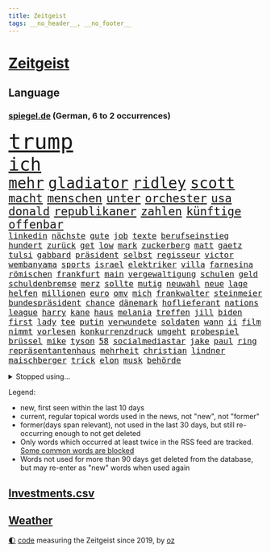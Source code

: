 ```yaml
---
title: Zeitgeist
tags: __no_header__, __no_footer__
---
```


# [Zeitgeist](https://oliz.io/zeitgeist/)

## Language

<h3><a href="https://www.spiegel.de" target="_blank">spiegel.de</a> (German, 6 to 2 occurrences)</h3>
<p style="font-family:monospace">
<span style="font-size:32pt"><a href="news_links.html#trump" class="current">trump</a></span>
<br>
<span style="font-size:27pt"><a href="news_links.html#ich" class="current">ich</a></span>
<br>
<span style="font-size:22pt"><a href="news_links.html#mehr" class="current">mehr</a></span>
<span style="font-size:22pt"><a href="news_links.html#gladiator" class="current">gladiator</a></span>
<span style="font-size:22pt"><a href="news_links.html#ridley" class="current">ridley</a></span>
<span style="font-size:22pt"><a href="news_links.html#scott" class="current">scott</a></span>
<br>
<span style="font-size:17pt"><a href="news_links.html#macht" class="current">macht</a></span>
<span style="font-size:17pt"><a href="news_links.html#menschen" class="current">menschen</a></span>
<span style="font-size:17pt"><a href="news_links.html#unter" class="current">unter</a></span>
<span style="font-size:17pt"><a href="news_links.html#orchester" class="current">orchester</a></span>
<span style="font-size:17pt"><a href="news_links.html#usa" class="current">usa</a></span>
<span style="font-size:17pt"><a href="news_links.html#donald" class="current">donald</a></span>
<span style="font-size:17pt"><a href="news_links.html#republikaner" class="current">republikaner</a></span>
<span style="font-size:17pt"><a href="news_links.html#zahlen" class="current">zahlen</a></span>
<span style="font-size:17pt"><a href="news_links.html#künftige" class="current">künftige</a></span>
<span style="font-size:17pt"><a href="news_links.html#offenbar" class="current">offenbar</a></span>
<br>
<span style="font-size:12pt"><a href="news_links.html#linkedin" class="new">linkedin</a></span>
<span style="font-size:12pt"><a href="news_links.html#nächste" class="current">nächste</a></span>
<span style="font-size:12pt"><a href="news_links.html#gute" class="current">gute</a></span>
<span style="font-size:12pt"><a href="news_links.html#job" class="current">job</a></span>
<span style="font-size:12pt"><a href="news_links.html#texte" class="current">texte</a></span>
<span style="font-size:12pt"><a href="news_links.html#berufseinstieg" class="current">berufseinstieg</a></span>
<span style="font-size:12pt"><a href="news_links.html#hundert" class="current">hundert</a></span>
<span style="font-size:12pt"><a href="news_links.html#zurück" class="current">zurück</a></span>
<span style="font-size:12pt"><a href="news_links.html#get" class="new">get</a></span>
<span style="font-size:12pt"><a href="news_links.html#low" class="new">low</a></span>
<span style="font-size:12pt"><a href="news_links.html#mark" class="current">mark</a></span>
<span style="font-size:12pt"><a href="news_links.html#zuckerberg" class="current">zuckerberg</a></span>
<span style="font-size:12pt"><a href="news_links.html#matt" class="current">matt</a></span>
<span style="font-size:12pt"><a href="news_links.html#gaetz" class="new">gaetz</a></span>
<span style="font-size:12pt"><a href="news_links.html#tulsi" class="new">tulsi</a></span>
<span style="font-size:12pt"><a href="news_links.html#gabbard" class="new">gabbard</a></span>
<span style="font-size:12pt"><a href="news_links.html#präsident" class="current">präsident</a></span>
<span style="font-size:12pt"><a href="news_links.html#selbst" class="current">selbst</a></span>
<span style="font-size:12pt"><a href="news_links.html#regisseur" class="current">regisseur</a></span>
<span style="font-size:12pt"><a href="news_links.html#victor" class="current">victor</a></span>
<span style="font-size:12pt"><a href="news_links.html#wembanyama" class="new">wembanyama</a></span>
<span style="font-size:12pt"><a href="news_links.html#sports" class="current">sports</a></span>
<span style="font-size:12pt"><a href="news_links.html#israel" class="current">israel</a></span>
<span style="font-size:12pt"><a href="news_links.html#elektriker" class="new">elektriker</a></span>
<span style="font-size:12pt"><a href="news_links.html#villa" class="current">villa</a></span>
<span style="font-size:12pt"><a href="news_links.html#farnesina" class="new">farnesina</a></span>
<span style="font-size:12pt"><a href="news_links.html#römischen" class="new">römischen</a></span>
<span style="font-size:12pt"><a href="news_links.html#frankfurt" class="current">frankfurt</a></span>
<span style="font-size:12pt"><a href="news_links.html#main" class="current">main</a></span>
<span style="font-size:12pt"><a href="news_links.html#vergewaltigung" class="current">vergewaltigung</a></span>
<span style="font-size:12pt"><a href="news_links.html#schulen" class="current">schulen</a></span>
<span style="font-size:12pt"><a href="news_links.html#geld" class="current">geld</a></span>
<span style="font-size:12pt"><a href="news_links.html#schuldenbremse" class="current">schuldenbremse</a></span>
<span style="font-size:12pt"><a href="news_links.html#merz" class="current">merz</a></span>
<span style="font-size:12pt"><a href="news_links.html#sollte" class="current">sollte</a></span>
<span style="font-size:12pt"><a href="news_links.html#mutig" class="current">mutig</a></span>
<span style="font-size:12pt"><a href="news_links.html#neuwahl" class="new">neuwahl</a></span>
<span style="font-size:12pt"><a href="news_links.html#neue" class="current">neue</a></span>
<span style="font-size:12pt"><a href="news_links.html#lage" class="current">lage</a></span>
<span style="font-size:12pt"><a href="news_links.html#helfen" class="current">helfen</a></span>
<span style="font-size:12pt"><a href="news_links.html#millionen" class="current">millionen</a></span>
<span style="font-size:12pt"><a href="news_links.html#euro" class="current">euro</a></span>
<span style="font-size:12pt"><a href="news_links.html#omv" class="new">omv</a></span>
<span style="font-size:12pt"><a href="news_links.html#mich" class="current">mich</a></span>
<span style="font-size:12pt"><a href="news_links.html#frankwalter" class="current">frankwalter</a></span>
<span style="font-size:12pt"><a href="news_links.html#steinmeier" class="current">steinmeier</a></span>
<span style="font-size:12pt"><a href="news_links.html#bundespräsident" class="current">bundespräsident</a></span>
<span style="font-size:12pt"><a href="news_links.html#chance" class="current">chance</a></span>
<span style="font-size:12pt"><a href="news_links.html#dänemark" class="current">dänemark</a></span>
<span style="font-size:12pt"><a href="news_links.html#hoflieferant" class="new">hoflieferant</a></span>
<span style="font-size:12pt"><a href="news_links.html#nations" class="current">nations</a></span>
<span style="font-size:12pt"><a href="news_links.html#league" class="current">league</a></span>
<span style="font-size:12pt"><a href="news_links.html#harry" class="current">harry</a></span>
<span style="font-size:12pt"><a href="news_links.html#kane" class="current">kane</a></span>
<span style="font-size:12pt"><a href="news_links.html#haus" class="current">haus</a></span>
<span style="font-size:12pt"><a href="news_links.html#melania" class="current">melania</a></span>
<span style="font-size:12pt"><a href="news_links.html#treffen" class="current">treffen</a></span>
<span style="font-size:12pt"><a href="news_links.html#jill" class="current">jill</a></span>
<span style="font-size:12pt"><a href="news_links.html#biden" class="current">biden</a></span>
<span style="font-size:12pt"><a href="news_links.html#first" class="current">first</a></span>
<span style="font-size:12pt"><a href="news_links.html#lady" class="current">lady</a></span>
<span style="font-size:12pt"><a href="news_links.html#tee" class="new">tee</a></span>
<span style="font-size:12pt"><a href="news_links.html#putin" class="current">putin</a></span>
<span style="font-size:12pt"><a href="news_links.html#verwundete" class="new">verwundete</a></span>
<span style="font-size:12pt"><a href="news_links.html#soldaten" class="current">soldaten</a></span>
<span style="font-size:12pt"><a href="news_links.html#wann" class="current">wann</a></span>
<span style="font-size:12pt"><a href="news_links.html#ii" class="current">ii</a></span>
<span style="font-size:12pt"><a href="news_links.html#film" class="current">film</a></span>
<span style="font-size:12pt"><a href="news_links.html#nimmt" class="current">nimmt</a></span>
<span style="font-size:12pt"><a href="news_links.html#vorlesen" class="current">vorlesen</a></span>
<span style="font-size:12pt"><a href="news_links.html#konkurrenzdruck" class="new">konkurrenzdruck</a></span>
<span style="font-size:12pt"><a href="news_links.html#umgeht" class="current">umgeht</a></span>
<span style="font-size:12pt"><a href="news_links.html#probespiel" class="new">probespiel</a></span>
<span style="font-size:12pt"><a href="news_links.html#brüssel" class="current">brüssel</a></span>
<span style="font-size:12pt"><a href="news_links.html#mike" class="current">mike</a></span>
<span style="font-size:12pt"><a href="news_links.html#tyson" class="new">tyson</a></span>
<span style="font-size:12pt"><a href="news_links.html#58" class="current">58</a></span>
<span style="font-size:12pt"><a href="news_links.html#socialmediastar" class="new">socialmediastar</a></span>
<span style="font-size:12pt"><a href="news_links.html#jake" class="current">jake</a></span>
<span style="font-size:12pt"><a href="news_links.html#paul" class="current">paul</a></span>
<span style="font-size:12pt"><a href="news_links.html#ring" class="current">ring</a></span>
<span style="font-size:12pt"><a href="news_links.html#repräsentantenhaus" class="new">repräsentantenhaus</a></span>
<span style="font-size:12pt"><a href="news_links.html#mehrheit" class="current">mehrheit</a></span>
<span style="font-size:12pt"><a href="news_links.html#christian" class="current">christian</a></span>
<span style="font-size:12pt"><a href="news_links.html#lindner" class="current">lindner</a></span>
<span style="font-size:12pt"><a href="news_links.html#maischberger" class="current">maischberger</a></span>
<span style="font-size:12pt"><a href="news_links.html#trick" class="current">trick</a></span>
<span style="font-size:12pt"><a href="news_links.html#elon" class="current">elon</a></span>
<span style="font-size:12pt"><a href="news_links.html#musk" class="current">musk</a></span>
<span style="font-size:12pt"><a href="news_links.html#behörde" class="current">behörde</a></span>
</p>
<details>
<summary>Stopped using...</summary>
<p class="former" style="font-size:12pt">
kämpfte(1485) müssten(1484) chelsea(1483) generalsekretär(1483) landtag(1483) 2015(1482) fliegen(1482) geflüchtete(1482) normal(1482) bereich(1481) donnerstag(1481) trat(1481) unternehmer(1481) verstorbenen(1481) wettbewerb(1481) analyse(1480) bekanntesten(1480) bundesamt(1480) kamera(1480) kriminellen(1480) mario(1480) mutmaßlich(1480) tieren(1480) verschiedene(1480) jury(1479) schicksal(1479) altes(1478) jagd(1478) smartphone(1478) entdeckung(1477) präsentieren(1477) jedem(1476) juden(1476) publikum(1476) rassistisch(1476) versuchten(1476) weder(1476) geschlagen(1475) sinkt(1475) wichtigste(1475) blieben(1474) solidarität(1474) verschiebt(1474) 65(1473) bremer(1473) geflogen(1473) keller(1473) senkt(1473) warschau(1473) zeichnet(1473) bedenken(1472) forderte(1472) tokio(1472) bestimmt(1471) fußballprofi(1471) verbindung(1471) zinsen(1471) schuss(1470) zuständige(1470) börse(1469) problemen(1469) wiederholt(1469) globale(1468) handelt(1467) lügen(1467) stärke(1467) beinahe(1466) beiträge(1466) fortgesetzt(1466) leitet(1466) springt(1466) ebenso(1465) ermittlern(1465) taliban(1464) verbindet(1464) garten(1463) rollen(1462) belegen(1461) erfüllt(1461) lücke(1461) mercedes(1461) führenden(1459) näher(1459) holocaust(1458) ausrüstung(1456) offenbart(1455) pkw(1455) spitzenreiter(1452) öffentliche(1449) karten(1445) günther(1438) überfall(1438) geblieben(1435) überfordert(1428) palästinenser(1423) farbe(1421) sachen(1404) westliche(1365) lehrerin(1352) politikern(1313) banken(1281) jahresende(1235) drohende(1234) freigesprochen(1209) autoren(1206) zugestimmt(1197) insbesondere(1194) erfolgreichste(1180) kuriose(1180) entlastung(1172) erkrankte(1162) übertragen(1160) angestellten(1147) fifa(1140) eingeführt(1113) spezielle(1110) mond(1102) bekannteste(1081) militärischen(1069) invasion(1061) aufgestellt(1038) propaganda(1029) genehmigt(1025) krim(1021) desto(1017) gezwungen(1003) verwaltung(988) betreibt(980) gestärkt(965) erneuerbare(963) besetzten(945) wiederaufbau(941) beben(938) nationalelf(933) fernen(928) 48(927) umstände(908) isoliert(902) exuspräsident(890) verklagen(881) weltrekord(870) andrew(868) grün(858) zuwanderung(857) erntet(854) älter(854) jemals(851) weitergehen(840) aufgaben(834) globalen(824) führten(813) notruf(811) raten(802) 63(793) spionage(789) stephan(786) gerechtfertigt(785) ereignet(776) historisches(774) quer(764) katze(753) hit(749) staatsanwalt(747) schmeckt(746) erfüllen(739) großeinsatz(739) rückstand(734) schwarzer(734) rudi(722) beantragen(721) äußerung(718) tabu(709) game(698) wechselte(697) colorado(692) strafanzeige(690) wein(688) verschafft(680) rammt(676) völler(670) jung(664) rüstet(661) ansicht(657) wohlstand(656) perspektive(652) gedenken(651) miete(645) fahrbahn(638) islamistischen(638) verdächtigt(638) berge(632) lauf(632) niederländischen(630) kleinere(625) karin(620) vermeintliche(620) 150000(619) brauche(614) alonso(610) instituts(610) gedanken(607) legalisierung(598) optionen(585) kippen(581) geflüchtet(577) genaue(576) kleinflugzeug(565) deutlicher(560) kolleginnen(552) luxus(550) erging(544) unterbrochen(542) erregt(533) spektakulären(531) kredite(529) protestierten(524) fossile(523) terrorgruppe(523) lukas(514) helden(513) kopenhagen(509) unterschied(506) wirtschaftlich(505) renommierten(502) moschee(497) polizeigewahrsam(493) obersten(491) abends(490) überlegen(486) langjährigen(485) lebend(483) pass(475) hunde(467) arbeitslosen(465) aufgrund(465) staus(463) erschien(451) psyche(449) entstand(446) unerwartet(446) kindesmissbrauch(445) ausnahmezustand(438) innere(437) riesiges(433) asylsuchende(430) drehte(430) xabi(429) bbc(421) momente(420) onkel(418) trinken(413) achtzigerjahren(412) verfahrens(408) chile(405) archäologen(403) oppositionspolitiker(402) sicherheitslage(401) harsche(399) verliebt(391) weinen(390) sanitäter(388) gedächtnis(383) hackerangriff(383) demos(381) 22jährige(380) veröffentlichung(379) unterscheidet(376) interne(367) hamasangriff(365) kilometern(365) tipp(357) generalstaatsanwaltschaft(355) jüdinnen(352) 60000(347) abfall(347) barbara(346) aufwand(344) kulturszene(343) stationieren(342) fluggäste(341) friedlich(339) hamasmassaker(339) bundeskartellamt(334) beendete(333) geschenkt(330) anstehenden(329) psychologe(328) ryan(326) verdanken(326) raketenangriff(325) ausgewählt(322) usdemokraten(322) japanischen(321) demnächst(319) 56(318) notfall(318) ausgleich(317) größe(317) schulz(317) weiblich(317) aufstellen(314) riesigen(313) wahre(313) einstufung(311) landung(310) oslo(307) hektar(304) niklas(304) anzugreifen(303) dreyer(301) luxemburg(301) abgefeuert(300) vorsitz(300) sonde(298) plattner(296) linien(294) droge(293) talk(292) kinderpornografie(291) raumfahrt(289) format(281) gesundheitszustand(281) langes(279) badenwürttembergischen(278) minus(276) dreharbeiten(274) musikerin(273) elton(268) zurückziehen(265) konkretes(264) potsdamer(264) original(263) rechtens(261) vergewaltigungen(261) besetztes(259) manfred(259) nationalsozialismus(256) seltsam(254) kehl(253) rettungskräften(252) innerlich(250) auslösen(249) hing(249) lebenswerk(249) leichtathletik(249) unmöglich(248) ranking(247) gäbe(246) garweg(245) lösten(245) mount(245) jahrestag(240) sabotage(240) sophia(240) auslöser(236) eukommissionspräsidentin(236) supermärkte(236) verweigerte(236) meistertitel(235) rihanna(234) verfehlen(234) seltsamen(233) fotografiert(231) gewalttat(230) blutbad(229) kitchen(227) beruflich(225) aufgearbeitet(224) drohe(224) gelöscht(224) wahren(223) singapur(222) kippte(221) philosophie(221) monster(220) obergrenze(220) töteten(220) abgrund(218) spannung(217) langweilig(216) westdeutschland(215) dürfe(214) passagieren(213) überfahrt(209) brachen(207) motor(207) einbruch(205) riskante(205) alias(204) grundlegende(204) israelgazakonflikt(204) übergriffen(204) bekannter(203) gegend(203) hirnforschung(203) unseres(203) statistische(202) schriftstellerin(200) eurowings(199) fünfjähriger(197) vehement(197) grandiosen(196) ehrenpräsident(195) transportiert(195) ungarischen(195) anschläge(194) beseitigen(194) einheimische(194) häufen(194) leitungen(193) fronten(192) techniken(191) brände(190) spdspitze(189) akteure(188) beeindruckt(188) etappe(188) event(187) hochhaus(187) relativ(187) amanda(186) weber(186) prämien(185) kapazität(184) zuwachs(184) 74jährigen(183) beleidigung(183) düsseldorfer(183) jahrhunderts(183) wahlheimat(181) ablauf(180) dschihadisten(179) gezielten(178) regelung(178) euphorie(177) kontrollen(177) nadal(177) rapstar(175) chemotherapie(174) einbrecher(174) virologe(174) erlebten(173) opas(173) attentats(171) beliebtesten(171) leitete(171) literaturnobelpreisträgerin(170) verpassten(168) champagner(166) nase(166) girl(165) ausgefallene(164) impfstoffe(164) klo(164) vermitteln(164) jenna(162) magischen(162) lebenserwartung(161) wahlkämpfer(161) flop(160) mitgefühl(160) neueste(160) reiz(160) spitzenkandidatin(160) ausbreitung(159) erprobung(158) reul(158) 39jährige(156) beschließen(156) entzündet(156) ibiza(156) m(156) nacheinander(156) brutalen(155) kampfzone(155) bahnverkehr(154) s(154) schütze(154) verbrenneraus(154) 1944(153) chris(153) deepmind(153) unterzeichnet(153) eingesperrt(151) eras(151) wichtigster(151) 66(150) einsatzkräften(150) glaubte(150) hilton(150) linearen(150) ameisen(149) angebracht(149) reynolds(149) ausgegangen(148) jubel(148) umständen(148) blanchett(146) cate(146) veronika(146) verteilen(146) abwehrspieler(145) evakuierungen(145) beruhigt(144) steuereinnahmen(144) wählte(144) haustieren(143) stärkste(143) normaler(142) bewegende(141) feuerwerkskörper(141) buchtipp(140) kollegin(140) kurswechsel(140) münchens(140) reichsbürgergruppe(140) sonja(140) anfangs(139) herum(139) nrwinnenminister(139) tourist(139) fitness(138) gemeint(138) symbolischen(138) beeindrucken(136) unterstellt(136) blauen(135) diejenigen(135) kaufte(135) lebewesen(135) ermordeten(134) cockpit(133) marktplatz(133) sportart(133) faktor(132) franken(132) royal(132) fassung(131) koma(131) kriegsgebiet(131) lauterbachs(131) dfbsportdirektor(130) kocht(130) schwächer(129) gebissen(128) magie(128) beträgt(127) gelitten(127) komitee(126) tragische(126) zuerst(126) atem(125) behält(125) verfeindeten(125) 106(124) annika(124) bundeskriminalamt(124) dame(124) erlebnis(124) grünenabgeordnete(124) rex(124) spürbar(124) talent(124) tyrannosaurus(124) diesel(123) einzelhandel(123) interaktiven(123) kuss(123) naomi(123) nostalgie(122) abgerissen(121) fahrlässig(121) gewaltfreie(121) einzelheiten(120) gündoğan(119) i̇lkay(119) kanzlei(119) nervosität(119) popsängerin(117) ruhm(117) verreisen(117) banker(116) immobilienkrise(116) friedensgespräche(115) kümmern(115) erfinden(114) glaubwürdig(114) beziehen(113) miriam(113) schalten(113) seenotrettung(113) zimmer(113) geschehnisse(112) häufigsten(112) stabilität(112) 88(111) gewählte(111) glaube(111) neuartigen(111) geklappt(110) griechischer(109) krankenwagen(109) länderspiele(109) spacex(109) anhalten(108) bestellungen(108) erfolglos(108) gezeugt(108) verfehlt(108) erkunden(107) fachmann(107) kremlkritiker(107) scheuen(107) indianapolis(106) 30jährige(105) hamaskommandeur(105) geschleppt(104) hausmittel(104) k(104) alltags(103) flüssigkeit(103) chipfabrik(102) tirol(102) schmerzhafte(101) tvdebatte(101) beteiligte(100) drogenkriminalität(100) rechtfertigt(100) kentucky(99) klamroth(99) berechnen(98) glücklicher(98) martina(98) viereck(98) windgeschwindigkeiten(98) zutiefst(98) altern(97) neulinge(97) bann(96) clips(96) innenstadt(96) erzeugen(95) breit(94) brutalität(94) jackman(94) coldplay(93) cdumann(92) tarifverhandlungen(92) verbrennungen(92) ardprogramm(91) prämie(91) übersehen(91) impfstoff(90) kartenspiele(90) merkt(90) weltmeisterin(90) a1(89) esa(89) grandslamtitel(89) handydaten(89) israelhass(89) karibikstaat(89) menschliche(89) momentan(89) ortstermin(89) p(89) bahnstrecken(88) delegierte(88) mocromafia(88) zauberte(88) zuständigen(88) furchtbarer(87) oberfranken(87) brauchte(86) messerstichen(86) sofortigen(86) verstopfte(86) willi(86) auffallend(85) bundeskanzlerin(85) funktion(85) ices(85) moderiert(85) note(85) tattoo(85) akademie(84) ausbrechen(84) bless(84) butler(84) empfänger(84) ermorden(84) geheimdienste(84) god(84) innerparteilicher(84) riese(84) vermächtnis(84) ablaufen(83) ahmed(83) austausch(83) fanmeile(83) flimmert(83) gottes(83) kunstrasen(83) luftschläge(83) rückfall(83) yoga(83) erwärmung(82) 77jährige(81) beschäftigung(81) demokratiefeinde(81) goldmedaille(81) kinderbetreuung(81) widmete(81) hiesige(80) hüten(80) rechtsextremistischen(80) ron(80) afghanischen(79) gewaltbereitschaft(79) mitt(79) romney(79) sechzigerjahre(79) hügel(78) montage(78) siegte(78) 1993(77) dagmar(77) manzel(77) skateboard(77) söldnertums(77) arbeitskräften(76) längerer(76) reichtum(76) saale(76) schrammte(76) vorbereitungen(76) beliefern(75) homophoben(75) nicolás(75) pakt(75) schmackhafte(75) weißer(75) bandidos(74) elena(74) nordkoreaner(74) verhängen(74) hauptquartier(73) dana(72) drohnenattacke(72) eingeführte(72) element(72) elsass(72) komet(72) orban(72) reichlich(72) ableger(71) heißluftballon(71) raubte(71) stegner(71) thesen(71) unbesetzt(71) vorgesorgt(71) annehmen(70) bodenständiger(70) davis(70) elektrolimousine(70) ferieninsel(70) hamasterroristen(70) quere(70) uspräsidentschaft(70) versprach(70) group(69) merlot(69) mysteriös(69) politskandale(69) 82(68) gezielte(68) verhaltens(68) verlusten(68) gefangenenaustausch(67) meeresschutz(67) seziert(67) sperrt(67) streitfragen(67) wirren(67) übelkeit(67) bewies(66) caster(66) fischen(66) rügt(66) schlimmeres(66) schwesig(65) viren(65) wahrgenommen(65) walz(65) wetters(65) antiregierungsprotesten(64) ausgebildeten(64) friedensnobelpreis(64) harmlose(64) schnäppchen(64) unübersichtlich(64) verbrauchen(64) verpasste(64) würdigte(64) azubistellen(63) drauf(63) jackie(63) konter(63) neutrale(63) standard(63) steuerzahler(63) thore(63) verweis(63) finalen(62) saniert(62) spinne(62) bloßem(61) dienstleistungen(61) geschockt(61) grassiert(61) löscharbeiten(61) terrors(61) vergangen(61) verlass(61) anstrengung(60) asylbewerbern(60) chemnitz(60) doof(60) dschihadismus(60) gebiets(60) haustier(60) jüngster(60) menschlichkeit(60) mitreisenden(60) polarlichter(60) straßenschlachten(60) sympathischer(60) traumjob(60) trinity(60) übernahm(60) anzuschauen(59) fußgängerzonen(59) konventionen(59) prangern(59) sonnenuntergang(59) blauhelmsoldaten(58) exrafterroristen(58) kurzvideoplattform(58) blinde(57) chicago(57) gänzlich(57) hilfsleistungen(57) straßenzüge(57) uswissenschaftler(57) verkörperte(57) beweis(56) burkhard(56) entsorgung(56) niedersächsische(56) austritt(55) auswanderer(55) buchpreis(55) fdpfraktionschef(55) freiem(55) gewissheit(55) preisträgerin(55) präsidiums(55) supermond(55) zürcherbrüder(55) blinden(54) deadline(54) ermittlung(54) kopfverletzung(54) miras(54) nächten(54) sahen(54) schwingt(54) supp(54) vehemenz(54) hinab(53) römisches(53) versorgen(53) brosnan(52) intelchipfabrik(52) pierce(52) dosen(51) harren(51) naturkatastrophe(51) schlepper(51) topf(51) verstand(51) zahnbürsten(51) zinssenkung(51) öltanker(51) 350000(50) peinliche(50) umfassend(50) äh(50) acker(49) erschafft(49) gewaltbereit(49) jakob(49) twitternachfolger(49) verrückter(49) beispiellose(48) duisburger(48) offenbarung(48) regisseurs(48) riskanten(48) trügerisch(48) dawn(47) gendergerechte(47) gier(47) ineinander(47) sheriff(47) simples(47) grabkammer(46) parteifreund(46) wahlkampagne(46) wiederbelebt(46) energiepreise(45) kleinkind(45) wirbelt(45) zerstückelte(45) geweigert(44) humanen(44) langsamer(44) marktwirtschaft(44) rechtswidrig(44) cduparteichef(43) erfuhren(43) instrumentalisiert(43) raketenstufe(43) stoltenberg(43) systeme(43) beratungen(42) exklusive(42) maren(42) oktoberfest(42) traktor(42) verbänden(42) brennend(41) kaution(41) liebhaber(41) tusk(41) zusammentun(41) brandy(40) branntwein(40) carolin(40) lokführer(40) washingtons(40) felder(39) gillian(39) tierchen(39) unschädlich(39) besatzungsmitglieder(38) gesichtern(38) unweit(38) hochburg(37) konsequenz(37) marmoush(37) 47jährige(36) met(36) netze(36) notwendig(36) poetische(36) tennessee(36) überfüllten(36) fahndung(35) fehlendes(35) friedenstruppen(35) hamann(35) jauch(35) nationalratswahl(35) präzisen(35) quallen(35) spö(35) verunglückten(35) gerichtshofs(34) millionenpublikum(34) beispiellosen(33) eberl(33) kleinstpartei(33) polizeiauto(33) ramstein(33) wahrhaben(33) befunden(32) cduabgeordnete(32) durchgewunken(32) kahlschlag(32) kopie(32) leidtragende(32) mutigen(32) berichteten(31) cochefin(31) einkaufen(31) gescheiterten(31) heulen(31) diplomatie(30) exrafterrorist(30) modern(30) shootingstar(30) sotschi(30) übertölpeln(30) bescheiden(29) deine(29) eindämmen(29) hoffte(29) kriegsgefangene(29) schlüssel(29) stunts(29) überzeugend(29) angeführt(28) bemerkung(28) nachgehen(28) pierre(28) raabs(28) rtl+(28) tropischen(28) beate(27) freundlichkeit(27) banden(26) einkommens(26) fluchtministerin(26) lackierung(26) niedrige(26) polizeigewerkschaft(26) rioja(26) sicherheitskonferenz(26) begeisterte(25) chemie(25) geschlossenheit(25) krefeld(25) nordmazedonien(25) nützt(25) fabriken(24) gelungenes(24) grausame(24) nathalie(24) rocker(24) schwerverbrecher(24) schwieriges(24) irgendwie(23) tiktokstar(23) viralen(23) kräftemessen(22) nachlesen(22) unbeeindruckt(22) vorführung(22) fußballtrainer(21) judenhass(21) kosenamen(21) marianengraben(21) visionen(21) österreichwahl(21) bombardements(20) bonus(20) rentenreform(20) robinson(20) rome(20) schwerste(20) bestand(19) erich(19) hauchdünn(19) kolonialismus(19) laufenden(19) parteivorsitzenden(19) ammoniumnitrat(18) autofahrern(18) euweit(18) gray(18) kolonialisten(18) ladung(18) monats(18) mossad(18) ruby(18) schauspielerei(18) sue(18) verbotenen(18) zeitz(18) beschwört(17) bomber(17) marketing(17) militärhilfen(17) misere(17) niedergang(17) pagerattacke(17) plakat(17) polizeibeamten(17) widersprach(17) grünheide(16) hurrikans(16) intendant(16) kolonie(16) schularick(16) 58jährige(15) 74jähriger(15) aufritt(15) fortuna(15) neuseeländischen(15) präzise(15) christliche(14) defensivspieler(14) flügeln(14) kitastreik(14) oberstes(14) tornados(14) tüfteln(14) armen(13) asylanträge(13) fernsehpreis(13) fische(13) ignorierte(13) landstrich(13) photographer(13) sally(13) year(13) brett(12) demis(12) garfield(12) klimaaktivistin(12) kopfgeld(12) memoiren(12) everest(11) nobelpreis(11) pine(11) stellungen(11) wirke(11)
</p>
</details>
<p>Legend:
<ul>
<li><span class="new">new</span>, first seen within the last 10 days</li>
<li><span class="current">current</span>, regular topical words used in the news, not "new", not "former"</li>
<li><span class="former">former(days span relevant)</span>, not used in the last 30 days, but still re-occurring enough to not get deleted</li>
<li>Only words which occurred at least twice in the RSS feed are tracked. <a href="language/filters.py">Some common words are blocked</a></li>
<li>Words not used for more than 90 days get deleted from the database, but may re-enter as "new" words when used again</li>
</ul>
</p>

## [Investments](investments.html)[.csv](investments.csv)

## [Weather](weather.html)

<footer>
<a href="javascript:toggleTheme()" class="nav">🌓</a>
<a href="https://github.com/ooz/zeitgeist">code</a> measuring the Zeitgeist since 2019, by <a href="https://oliz.io">oz</a>
</footer>
